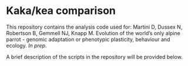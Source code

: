 # Kaka/kea comparison

This repository contains the analysis code used for:
Martini D, Dussex N, Robertson B, Gemmell NJ, Knapp M. Evolution of the world’s only alpine parrot - genomic adaptation or phenotypic plasticity, behaviour and ecology. _In prep._

A brief description of the scripts in the repository will be provided below.
